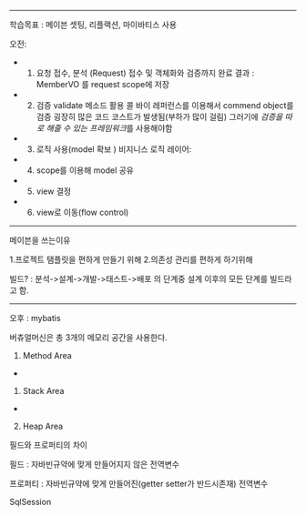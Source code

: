 <hr>

학습목표 :  메이븐 셋팅, 리플랙션, 마이바티스 사용


오전:

 *	1. 요청 접수, 분석 (Request)
	 접수 및 객체화와 검증까지 완료
	 결과 : MemberVO
	 를 request scope에 저장
	 
 *	2. 검증
	 validate 메소드 활용
	콜 바이 레퍼런스를 이용해서 commend object를 검증
	굉장히 많은 코드 코스트가 발생됨(부하가 많이 걸림)
	그러기에 *검증을 따로 해줄 수 있는 프레임워크*를 사용해야함
	
 *	3. 로직 사용(model 확보 )
	 비지니스 로직 레이어: 
	 
 *	4. scope를 이용해 model 공유
 *	5. view 결정
 *	6. view로 이동(flow control)

<hr>


메이븐을 쓰는이유

1.프로젝트 탬플릿을 편하게 만들기 위해
2.의존성 관리를 편하게 하기위해

빌드?
:  분석->설계->개발->태스트->배포 의 단계중 설계 이후의 모든 단계를 빌드라고 함.











<hr>


오후 :  mybatis



버츄얼머신은 총 3개의 메모리 공간을 사용한다.

1. Method Area
- 
1. Stack Area
- 
2. Heap Area


필드와 프로퍼티의 차이

필드 : 자바빈규약에 맞게 만들어지지 않은 전역변수

프로퍼티 : 자바빈규약에 맞게 만들어진(getter setter가 반드시존재)
전역변수



SqlSession

